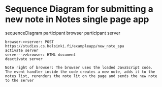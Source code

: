 # Sequence Diagram for submitting a new note in Notes single page app
sequenceDiagram
    participant browser
    participant server

    browser->>server: POST https://studies.cs.helsinki.fi/exampleapp/new_note_spa
    activate server
    server-->>browser: HTML document
    deactivate server

    Note right of browser: The browser uses the loaded JavaScript code. The event handler inside the code creates a new note, adds it to the notes list, rerenders the note lit on the page and sends the new note to the server